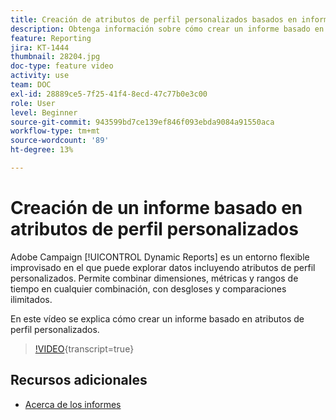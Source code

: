 ```yaml
---
title: Creación de atributos de perfil personalizados basados en informes
description: Obtenga información sobre cómo crear un informe basado en atributos de perfil personalizados.
feature: Reporting
jira: KT-1444
thumbnail: 28204.jpg
doc-type: feature video
activity: use
team: DOC
exl-id: 28889ce5-7f25-41f4-8ecd-47c77b0e3c00
role: User
level: Beginner
source-git-commit: 943599bd7ce139ef846f093ebda9084a91550aca
workflow-type: tm+mt
source-wordcount: '89'
ht-degree: 13%

---
```


# Creación de un informe basado en atributos de perfil personalizados

Adobe Campaign [!UICONTROL Dynamic Reports] es un entorno flexible improvisado en el que puede explorar datos incluyendo atributos de perfil personalizados. Permite combinar dimensiones, métricas y rangos de tiempo en cualquier combinación, con desgloses y comparaciones ilimitados.

En este vídeo se explica cómo crear un informe basado en atributos de perfil personalizados.

>[!VIDEO](https://video.tv.adobe.com/v/28204?learn=on){transcript=true}

## Recursos adicionales

* [Acerca de los informes](https://experienceleague.adobe.com/docs/campaign-standard/using/reporting/about-reporting/about-dynamic-reports.html?lang=en)
